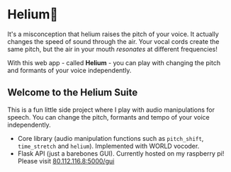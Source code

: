 # Helium🎈
It's a misconception that helium raises the pitch of your voice. 
It actually changes the speed of sound through the air. 
Your vocal cords create the same pitch, but the air in your mouth _resonates_ at different frequencies!

With this web app - called **Helium** - you can play with changing the pitch and formants of your voice independently. 

## Welcome to the Helium Suite

This is a fun little side project where I play with audio manipulations for speech. You can change the pitch, formants and tempo of your voice independently.
- Core library (audio manipulation functions such as `pitch_shift`, `time_stretch` and `helium`). Implemented with WORLD vocoder.
- Flask API (just a barebones GUI). Currently hosted on my raspberry pi! Please visit [80.112.116.8:5000/gui](http://80.112.116.8:5000/gui)
